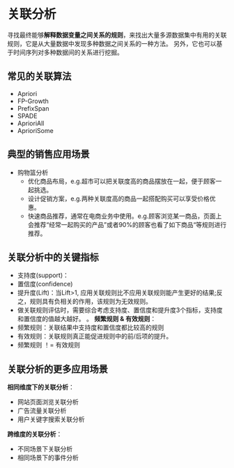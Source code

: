 # 关联分析
寻找最终能够**解释数据变量之间关系的规则**，来找出大量多源数据集中有用的关联规则，它是从大量数据中发现多种数据之间关系的一种方法。
另外，它也可以基于时间序列对多种数据间的关系进行挖掘。

## 常见的关联算法
- Apriori
- FP-Growth
- PrefixSpan
- SPADE
- AprioriAll
- AprioriSome

## 典型的销售应用场景
- 购物篮分析
  - 优化商品布局，e.g.超市可以把关联度高的商品摆放在一起，便于顾客一起挑选。
  - 设计促销方案，e.g.两种关联度高的商品一起搭配购买可以享受价格优惠。
  - 快速商品推荐，通常在电商业务中使用。e.g.顾客浏览某一商品，页面上会推荐“经常一起购买的产品”或者90%的顾客也看了如下商品“等规则进行推荐。
  
## 关联分析中的关键指标
- 支持度(support)：
- 置信度(confidence)
- 提升度(Lift)：当Lift>1, 应用关联规则比不应用关联规则能产生更好的结果;反之，规则具有负相关的作用，该规则为无效规则。
- 做关联规则评估时，需要综合考虑支持度、置信度和提升度3个指标，支持度和置信度的值越大越好。
。
**频繁规则 & 有效规则**：
- 频繁规则：关联结果中支持度和置信度都比较高的规则
- 有效规则：关联规则真正能促进规则中的前/后项的提升。
- 频繁规则 ！= 有效规则

## 关联分析的更多应用场景
**相同维度下的关联分析**：
- 网站页面浏览关联分析
- 广告流量关联分析
- 用户关键字搜索关联分析

**跨维度的关联分析**：
- 不同场景下关联分析
- 相同场景下的事件分析
